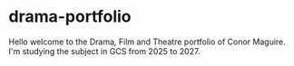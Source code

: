# drama-portfolio
Hello welcome to the Drama, Film and Theatre portfolio of Conor Maguire. I'm studying the subject in GCS from 2025 to 2027.
